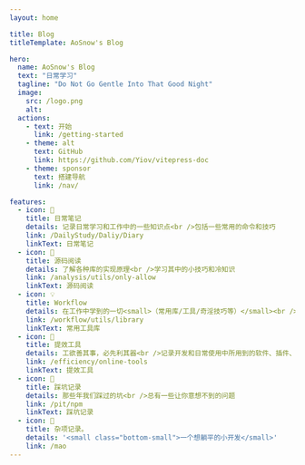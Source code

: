 ```yaml
---
layout: home

title: Blog
titleTemplate: AoSnow's Blog

hero:
  name: AoSnow's Blog
  text: "日常学习"
  tagline: "Do Not Go Gentle Into That Good Night"
  image:
    src: /logo.png
    alt: 
  actions:
    - text: 开始
      link: /getting-started
    - theme: alt
      text: GitHub
      link: https://github.com/Yiov/vitepress-doc
    - theme: sponsor
      text: 搭建导航
      link: /nav/

features:
  - icon: 📖
    title: 日常笔记
    details: 记录日常学习和工作中的一些知识点<br />包括一些常用的命令和技巧
    link: /DailyStudy/Daliy/Diary
    linkText: 日常笔记
  - icon: 📘
    title: 源码阅读
    details: 了解各种库的实现原理<br />学习其中的小技巧和冷知识
    link: /analysis/utils/only-allow
    linkText: 源码阅读
  - icon: 💡
    title: Workflow
    details: 在工作中学到的一切<small>（常用库/工具/奇淫技巧等）</small><br />配合 CV 大法来更好的摸鱼
    link: /workflow/utils/library
    linkText: 常用工具库
  - icon: 🧰
    title: 提效工具
    details: 工欲善其事，必先利其器<br />记录开发和日常使用中所用到的软件、插件、扩展等
    link: /efficiency/online-tools
    linkText: 提效工具
  - icon: 🐞
    title: 踩坑记录
    details: 那些年我们踩过的坑<br />总有一些让你意想不到的问题
    link: /pit/npm
    linkText: 踩坑记录
  - icon: 📝
    title: 杂项记录。
    details: '<small class="bottom-small">一个想躺平的小开发</small>'
    link: /mao
---
```


<HomeUnderline />

<confetti />

<busuanzi />

